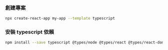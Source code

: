 ### 創建專案

```bash
npx create-react-app my-app --template typescript
```

### 安裝 typescript 依賴

```bash
npm install --save typescript @types/node @types/react @types/react-dom @types/jest
```
